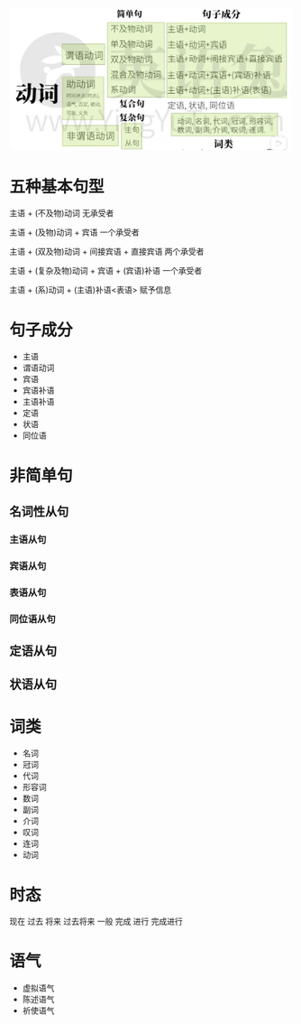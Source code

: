 ![](./images/语法粗框架.png)

# 五种基本句型

主语 + (不及物)动词
无承受者

主语 + (及物)动词 + 宾语
一个承受者

主语 + (双及物)动词 + 间接宾语 + 直接宾语
两个承受者

主语 + (复杂及物)动词 + 宾语 + (宾语)补语
一个承受者

主语 + (系)动词 + (主语)补语<表语>
赋予信息


# 句子成分
- 主语
- 谓语动词
- 宾语
- 宾语补语
- 主语补语
- 定语
- 状语
- 同位语

# 非简单句
## 名词性从句
### 主语从句
### 宾语从句
### 表语从句
### 同位语从句
## 定语从句
## 状语从句

# 词类
- 名词
- 冠词
- 代词
- 形容词
- 数词
- 副词
- 介词
- 叹词
- 连词
- 动词

# 时态
现在 过去 将来 过去将来
一般 完成 进行 完成进行

# 语气
- 虚拟语气
- 陈述语气
- 祈使语气